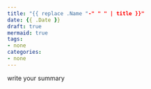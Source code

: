 ```yaml
---
title: "{{ replace .Name "-" " " | title }}"
date: {{ .Date }}
draft: true
mermaid: true
tags:
- none
categories:
- none
---
```

write your summary
<!--more-->
